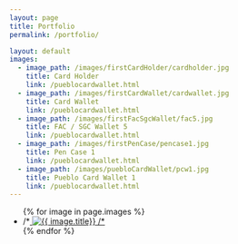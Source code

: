 ```yaml
---
layout: page
title: Portfolio
permalink: /portfolio/

layout: default
images:
  - image_path: /images/firstCardHolder/cardholder.jpg
    title: Card Holder
	link: /pueblocardwallet.html
  - image_path: /images/firstCardWallet/cardwallet.jpg
    title: Card Wallet
	link: /pueblocardwallet.html
  - image_path: /images/firstFacSgcWallet/fac5.jpg
    title: FAC / SGC Wallet 5
	link: /pueblocardwallet.html
  - image_path: /images/firstPenCase/pencase1.jpg
    title: Pen Case 1
	link: /pueblocardwallet.html
  - image_path: /images/puebloCardWallet/pcw1.jpg
    title: Pueblo Card Wallet 1
	link: /pueblocardwallet.html
---
```


<ul class="portfolio">
  {% for image in page.images %}
    <li>
      /*<a href="{{ image.link }}">
        <img src="{{ image.image_path }}" alt="{{ image.title}}"/>
      /*</a>
    </li>
  {% endfor %}
</ul>